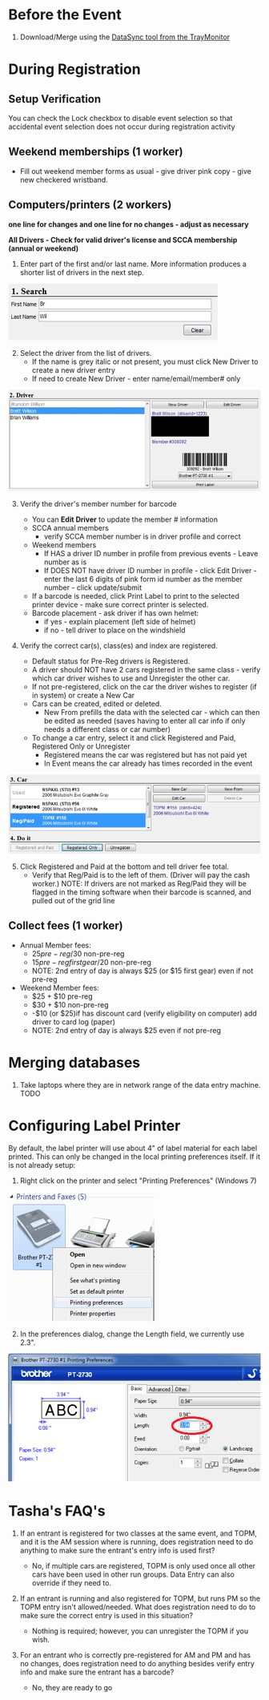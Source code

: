 # Before the Event
1. Download/Merge using the [DataSync tool from the TrayMonitor](datasync.md)

# During Registration

## Setup Verification 
You can check the Lock checkbox to disable event selection so that accidental event selection does not occur during registration activity

## Weekend memberships (1 worker)
* Fill out weekend member forms as usual - give driver pink copy - give new checkered wristband.

## Computers/printers (2 workers)
**one line for changes and one line for no changes - adjust as necessary**

**All Drivers - Check for valid driver's license and SCCA membership (annual or weekend)**

1. Enter part of the first and/or last name.  More information produces a shorter list of drivers in the next step.

![SearchBox](images/search.png)

2. Select the driver from the list of drivers.  
    * If the name is grey italic or not present, you must click New Driver to create a new driver entry 
    * If need to create New Driver - enter name/email/member# only

![DriverEntry](images/driver.png)


3. Verify the driver's member number for barcode
    * You can **Edit Driver** to update the member # information
    * SCCA annual members
        * verify SCCA member number is in driver profile and correct
    * Weekend members
        * If HAS a driver ID number in profile from previous events - Leave number as is 
        * If DOES NOT have driver ID number in profile - click Edit Driver - enter the last 6 digits of pink form id number as the member number - click update/submit 
    * If a barcode is needed, click Print Label to print to the selected printer device - make sure correct printer is selected.
    * Barcode placement - ask  driver if has own helmet:
        * if yes - explain placement (left side of helmet)
        * if no - tell driver to place on the windshield 

4. Verify the correct car(s), class(es) and index are registered. 
    * Default status for Pre-Reg drivers is Registered. 
    * A driver should NOT have 2 cars registered in the same class - verify which car driver wishes to use and Unregister the other car.
    * If not pre-registered, click on the car the driver wishes to register (if in system) or create a New Car 
    * Cars can be created, edited or deleted. 
        * New From prefills the data with the selected car - which can then be edited as needed (saves having to enter all car info if only needs a different class or car number) 
    * To change a car entry, select it and click Registered and Paid, Registered Only or Unregister
        * Registered means the car was registered but has not paid yet
        * In Event means the car already has times recorded in the event

![CarEntry](images/car.png)

5. Click Registered and Paid at the bottom and tell driver fee total. 
    * Verify that Reg/Paid is to the left of them. (Driver will pay the cash worker.) NOTE: If drivers are not marked as Reg/Paid they will be flagged in the timing software when their barcode is scanned, and pulled out of the grid line

## Collect fees (1 worker)

* Annual Member fees:
    * $25 pre-reg/$30 non-pre-reg
    * $15 pre-reg first gear/$20 non-pre-reg
    * NOTE: 2nd entry of day is always $25 (or $15 first gear) even if not pre-reg
* Weekend Member fees:
    * $25 + $10 pre-reg
    * $30 + $10 non-pre-reg
    * -$10 (or $25)if has discount card (verify eligibility on computer) add driver to card log (paper)
    * NOTE: 2nd entry of day is always $25 even if not pre-reg

# Merging databases

1. Take laptops where they are in network range of the data entry machine.
TODO

# Configuring Label Printer

By default, the label printer will use about 4" of label material for each label printed.  This can only be changed in the local printing preferences itself.  If it is not already setup:

1. Right click on the printer and select "Printing Preferences" (Windows 7)

![PrinterMenu](images/printer.png)

2. In the preferences dialog, change the Length field, we currently use 2.3".

![PrinterPreferences](images/preferences.png)

# Tasha's FAQ's

1. If an entrant is registered for two classes at the same event, <class> and TOPM, and it is the AM session where <class> is running, does registration need to do anything to make sure the entrant's <class> entry info is used first?

    * No, if multiple cars are registered, TOPM is only used once all other cars have been used in other run groups.  Data Entry can also override if they need to.

2. If an entrant is running <class> and also registered for TOPM, but <class> runs PM so the TOPM entry isn't allowed/needed. What does registration need to do to make sure the correct entry is used in this situation?

    * Nothing is required; however, you can unregister the TOPM if you wish.

3. For an entrant who is correctly pre-registered for AM and PM and has no changes, does registration need to do anything besides verify entry info and make sure the entrant has a barcode?

    * No, they are ready to go



